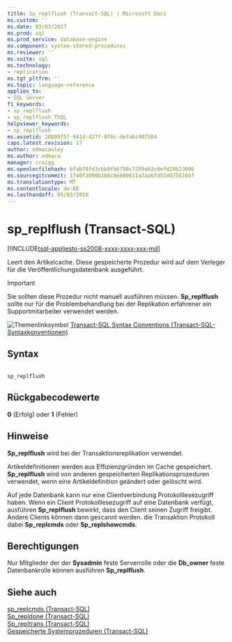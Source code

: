```yaml
---
title: Sp_replflush (Transact-SQL) | Microsoft Docs
ms.custom: ''
ms.date: 03/03/2017
ms.prod: sql
ms.prod_service: database-engine
ms.component: system-stored-procedures
ms.reviewer: ''
ms.suite: sql
ms.technology:
- replication
ms.tgt_pltfrm: ''
ms.topic: language-reference
applies_to:
- SQL Server
f1_keywords:
- sp_replflush
- sp_replflush_TSQL
helpviewer_keywords:
- sp_replflush
ms.assetid: 20809f5f-941d-427f-8f0c-de7a6c487584
caps.latest.revision: 17
author: edmacauley
ms.author: edmaca
manager: craigg
ms.openlocfilehash: bfab78fd3cbb9fb6750c7259ab2c0efd20b23006
ms.sourcegitcommit: 1740f3090b168c0e809611a7aa6fd514075616bf
ms.translationtype: MT
ms.contentlocale: de-DE
ms.lasthandoff: 05/03/2018
---
```

# <a name="spreplflush-transact-sql"></a>sp_replflush (Transact-SQL)
[!INCLUDE[tsql-appliesto-ss2008-xxxx-xxxx-xxx-md](../../includes/tsql-appliesto-ss2008-xxxx-xxxx-xxx-md.md)]

  Leert den Artikelcache. Diese gespeicherte Prozedur wird auf dem Verleger für die Veröffentlichungsdatenbank ausgeführt.  
  
> [!IMPORTANT]  
>  Sie sollten diese Prozedur nicht manuell ausführen müssen. **Sp_replflush** sollte nur für die Problembehandlung bei der Replikation erfahrener ein Supportmitarbeiter verwendet werden.  
  
 ![Themenlinksymbol](../../database-engine/configure-windows/media/topic-link.gif "Topic link icon") [Transact-SQL Syntax Conventions (Transact-SQL-Syntaxkonventionen)](../../t-sql/language-elements/transact-sql-syntax-conventions-transact-sql.md)  
  
## <a name="syntax"></a>Syntax  
  
```  
  
sp_replflush  
```  
  
## <a name="return-code-values"></a>Rückgabecodewerte  
 **0** (Erfolg) oder **1** (Fehler)  
  
## <a name="remarks"></a>Hinweise  
 **Sp_replflush** wird bei der Transaktionsreplikation verwendet.  
  
 Artikeldefinitionen werden aus Effizienzgründen im Cache gespeichert. **Sp_replflush** wird von anderen gespeicherten Replikationsprozeduren verwendet, wenn eine Artikeldefinition geändert oder gelöscht wird.  
  
 Auf jede Datenbank kann nur eine Clientverbindung Protokolllesezugriff haben. Wenn ein Client Protokolllesezugriff auf eine Datenbank verfügt, ausführen **Sp_replflush** bewirkt, dass den Client seinen Zugriff freigibt. Andere Clients können dann gescannt werden. die Transaktion Protokoll dabei **Sp_replcmds** oder **Sp_replshowcmds**.  
  
## <a name="permissions"></a>Berechtigungen  
 Nur Mitglieder der der **Sysadmin** feste Serverrolle oder die **Db_owner** feste Datenbankrolle können ausführen **Sp_replflush**.  
  
## <a name="see-also"></a>Siehe auch  
 [sp_replcmds &#40;Transact-SQL&#41;](../../relational-databases/system-stored-procedures/sp-replcmds-transact-sql.md)   
 [Sp_repldone &#40;Transact-SQL&#41;](../../relational-databases/system-stored-procedures/sp-repldone-transact-sql.md)   
 [Sp_repltrans &#40;Transact-SQL&#41;](../../relational-databases/system-stored-procedures/sp-repltrans-transact-sql.md)   
 [Gespeicherte Systemprozeduren &#40;Transact-SQL&#41;](../../relational-databases/system-stored-procedures/system-stored-procedures-transact-sql.md)  
  
  
